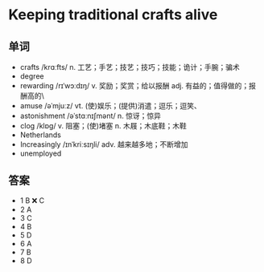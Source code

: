 # Keeping traditional crafts alive

## 单词
- crafts /krɑːfts/ n. 工艺；手艺；技艺；技巧；技能；诡计；手腕；骗术
- degree
- rewarding /rɪˈwɔːdɪŋ/ v. 奖励；奖赏；给以报酬 adj. 有益的；值得做的；报酬高的\
- amuse /əˈmjuːz/ vt. (使)娱乐；(提供)消遣；逗乐；逗笑、
- astonishment /əˈstɑːnɪʃmənt/ n. 惊讶；惊异
- clog /klɒɡ/ v. 阻塞；(使)堵塞 n. 木屐；木底鞋；木鞋
- Netherlands
- Increasingly /ɪnˈkriːsɪŋli/ adv. 越来越多地；不断增加
- unemployed
  
## 答案
- 1 B ❌ C
- 2 A
- 3 C
- 4 B
- 5 D
- 6 A
- 7 B
- 8 D

